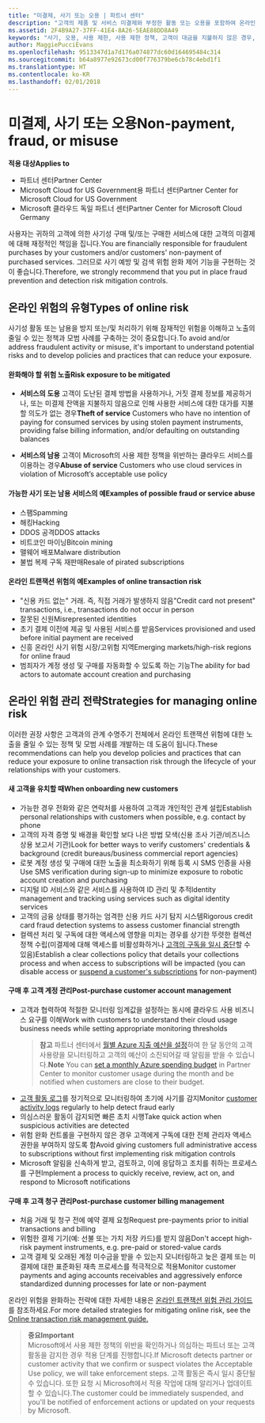 ```yaml
---
title: "미결제, 사기 또는 오용 | 파트너 센터"
description: "고객의 제품 및 서비스 미결제와 부정한 활동 또는 오용을 포함하여 온라인 트랜잭션의 위험을 관리하기 위한 전략입니다."
ms.assetid: 2F4B9A27-37FF-41E4-8A26-5EAE88DD8A49
keywords: "사기, 오용, 사용 제한, 사용 제한 정책, 고객이 대금을 지불하지 않은 경우, 온라인 위험, 서비스 도용, 서비스 남용, 구독 일시 중단"
author: MaggiePucciEvans
ms.openlocfilehash: 9513347d1a7d176a074877dc60d164695484c314
ms.sourcegitcommit: b64a8977e92673cd00f776379be6cb78c4ebd1f1
ms.translationtype: HT
ms.contentlocale: ko-KR
ms.lasthandoff: 02/01/2018
---
```

# <a name="non-payment-fraud-or-misuse"></a><span data-ttu-id="bbcba-104">미결제, 사기 또는 오용</span><span class="sxs-lookup"><span data-stu-id="bbcba-104">Non-payment, fraud, or misuse</span></span>

**<span data-ttu-id="bbcba-105">적용 대상</span><span class="sxs-lookup"><span data-stu-id="bbcba-105">Applies to</span></span>**

-  <span data-ttu-id="bbcba-106">파트너 센터</span><span class="sxs-lookup"><span data-stu-id="bbcba-106">Partner Center</span></span>
-  <span data-ttu-id="bbcba-107">Microsoft Cloud for US Government용 파트너 센터</span><span class="sxs-lookup"><span data-stu-id="bbcba-107">Partner Center for Microsoft Cloud for US Government</span></span>
-  <span data-ttu-id="bbcba-108">Microsoft 클라우드 독일 파트너 센터</span><span class="sxs-lookup"><span data-stu-id="bbcba-108">Partner Center for Microsoft Cloud Germany</span></span>

<span data-ttu-id="bbcba-109">사용자는 귀하의 고객에 의한 사기성 구매 및/또는 구매한 서비스에 대한 고객의 미결제에 대해 재정적인 책임을 집니다.</span><span class="sxs-lookup"><span data-stu-id="bbcba-109">You are financially responsible for fraudulent purchases by your customers and/or customers' non-payment of purchased services.</span></span> <span data-ttu-id="bbcba-110">그러므로 사기 예방 및 검색 위험 완화 제어 기능을 구현하는 것이 좋습니다.</span><span class="sxs-lookup"><span data-stu-id="bbcba-110">Therefore, we strongly recommend that you put in place fraud prevention and detection risk mitigation controls.</span></span>

## <a name="types-of-online-risk"></a><span data-ttu-id="bbcba-111">온라인 위험의 유형</span><span class="sxs-lookup"><span data-stu-id="bbcba-111">Types of online risk</span></span>

<span data-ttu-id="bbcba-112">사기성 활동 또는 남용을 방지 또는/및 처리하기 위해 잠재적인 위험을 이해하고 노출의 줄일 수 있는 정책과 모범 사례를 구축하는 것이 중요합니다.</span><span class="sxs-lookup"><span data-stu-id="bbcba-112">To avoid and/or address fraudulent activity or misuse, it's important to understand potential risks and to develop policies and practices that can reduce your exposure.</span></span>

#### <a name="risk-exposure-to-be-mitigated"></a><span data-ttu-id="bbcba-113">완화해야 할 위험 노출</span><span class="sxs-lookup"><span data-stu-id="bbcba-113">Risk exposure to be mitigated</span></span>

- <span data-ttu-id="bbcba-114">**서비스의 도용** 고객이 도난된 결제 방법을 사용하거나, 거짓 결제 정보를 제공하거나, 또는 미결제 잔액을 지불하지 않음으로 인해 사용한 서비스에 대한 대가를 지불할 의도가 없는 경우</span><span class="sxs-lookup"><span data-stu-id="bbcba-114">**Theft of service** Customers who have no intention of paying for consumed services by using stolen payment instruments, providing false billing information, and/or defaulting on outstanding balances</span></span>

- <span data-ttu-id="bbcba-115">**서비스의 남용** 고객이 Microsoft의 사용 제한 정책을 위반하는 클라우드 서비스를 이용하는 경우</span><span class="sxs-lookup"><span data-stu-id="bbcba-115">**Abuse of service** Customers who use cloud services in violation of Microsoft’s acceptable use policy</span></span>

#### <a name="examples-of-possible-fraud-or-service-abuse"></a><span data-ttu-id="bbcba-116">가능한 사기 또는 남용 서비스의 예</span><span class="sxs-lookup"><span data-stu-id="bbcba-116">Examples of possible fraud or service abuse</span></span>
- <span data-ttu-id="bbcba-117">스팸</span><span class="sxs-lookup"><span data-stu-id="bbcba-117">Spamming</span></span>
- <span data-ttu-id="bbcba-118">해킹</span><span class="sxs-lookup"><span data-stu-id="bbcba-118">Hacking</span></span>
- <span data-ttu-id="bbcba-119">DDOS 공격</span><span class="sxs-lookup"><span data-stu-id="bbcba-119">DDOS attacks</span></span>
- <span data-ttu-id="bbcba-120">비트코인 마이닝</span><span class="sxs-lookup"><span data-stu-id="bbcba-120">Bitcoin mining</span></span>
- <span data-ttu-id="bbcba-121">맬웨어 배포</span><span class="sxs-lookup"><span data-stu-id="bbcba-121">Malware distribution</span></span>
- <span data-ttu-id="bbcba-122">불법 복제 구독 재판매</span><span class="sxs-lookup"><span data-stu-id="bbcba-122">Resale of pirated subscriptions</span></span> 

#### <a name="examples-of-online-transaction-risk"></a><span data-ttu-id="bbcba-123">온라인 트랜잭션 위험의 예</span><span class="sxs-lookup"><span data-stu-id="bbcba-123">Examples of online transaction risk</span></span>
- <span data-ttu-id="bbcba-124">"신용 카드 없는" 거래. 즉, 직접 거래가 발생하지 않음</span><span class="sxs-lookup"><span data-stu-id="bbcba-124">"Credit card not present" transactions, i.e., transactions do not occur in person</span></span>
- <span data-ttu-id="bbcba-125">잘못된 신원</span><span class="sxs-lookup"><span data-stu-id="bbcba-125">Misrepresented identities</span></span>
- <span data-ttu-id="bbcba-126">초기 결제 이전에 제공 및 사용된 서비스를 받음</span><span class="sxs-lookup"><span data-stu-id="bbcba-126">Services provisioned and used before initial payment are received</span></span>
- <span data-ttu-id="bbcba-127">신흥 온라인 사기 위험 시장/고위험 지역</span><span class="sxs-lookup"><span data-stu-id="bbcba-127">Emerging markets/high-risk regions for online fraud</span></span>
- <span data-ttu-id="bbcba-128">범죄자가 계정 생성 및 구매를 자동화할 수 있도록 하는 기능</span><span class="sxs-lookup"><span data-stu-id="bbcba-128">The ability for bad actors to automate account creation and purchasing</span></span>

## <a name="strategies-for-managing-online-risk"></a><span data-ttu-id="bbcba-129">온라인 위험 관리 전략</span><span class="sxs-lookup"><span data-stu-id="bbcba-129">Strategies for managing online risk</span></span>

<span data-ttu-id="bbcba-130">이러한 권장 사항은 고객과의 관계 수명주기 전체에서 온라인 트랜잭션 위험에 대한 노출을 줄일 수 있는 정책 및 모범 사례를 개발하는 데 도움이 됩니다.</span><span class="sxs-lookup"><span data-stu-id="bbcba-130">These recommendations can help you develop policies and practices that can reduce your exposure to online transaction risk through the lifecycle of your relationships with your customers.</span></span>  

#### <a name="when-onboarding-new-customers"></a><span data-ttu-id="bbcba-131">새 고객을 유치할 때</span><span class="sxs-lookup"><span data-stu-id="bbcba-131">When onboarding new customers</span></span>
- <span data-ttu-id="bbcba-132">가능한 경우 전화와 같은 연락처를 사용하여 고객과 개인적인 관계 설립</span><span class="sxs-lookup"><span data-stu-id="bbcba-132">Establish personal relationships with customers when possible, e.g. contact by phone</span></span>
- <span data-ttu-id="bbcba-133">고객의 자격 증명 및 배경을 확인할 보다 나은 방법 모색(신용 조사 기관/비즈니스 상용 보고서 기관)</span><span class="sxs-lookup"><span data-stu-id="bbcba-133">Look for better ways to verify customers' credentials & background (credit bureaus/business commercial report agencies)</span></span> 
- <span data-ttu-id="bbcba-134">로봇 계정 생성 및 구매에 대한 노출을 최소화하기 위해 등록 시 SMS 인증을 사용</span><span class="sxs-lookup"><span data-stu-id="bbcba-134">Use SMS verification during sign-up to minimize exposure to robotic account creation and purchasing</span></span>
- <span data-ttu-id="bbcba-135">디지털 ID 서비스와 같은 서비스를 사용하여 ID 관리 및 추적</span><span class="sxs-lookup"><span data-stu-id="bbcba-135">Identity management and tracking using services such as digital identity services</span></span>
- <span data-ttu-id="bbcba-136">고객의 금융 상태를 평가하는 엄격한 신용 카드 사기 탐지 시스템</span><span class="sxs-lookup"><span data-stu-id="bbcba-136">Rigorous credit card fraud detection systems to assess customer financial strength</span></span>
- <span data-ttu-id="bbcba-137">컬렉션 처리 및 구독에 대한 액세스에 영향을 미치는 경우를 상기한 뚜렷한 컬렉션 정책 수립(미결제에 대해 액세스를 비활성화하거나 [고객의 구독을 일시 중단](suspend-a-subscription.md)할 수 있음)</span><span class="sxs-lookup"><span data-stu-id="bbcba-137">Establish a clear collections policy that details your collections process and when access to subscriptions will be impacted (you can disable access or [suspend a customer's subscriptions](suspend-a-subscription.md) for non-payment)</span></span>

#### <a name="post-purchase-customer-account-management"></a><span data-ttu-id="bbcba-138">구매 후 고객 계정 관리</span><span class="sxs-lookup"><span data-stu-id="bbcba-138">Post-purchase customer account management</span></span>
- <span data-ttu-id="bbcba-139">고객과 협력하여 적절한 모니터링 임계값을 설정하는 동시에 클라우드 사용 비즈니스 요구를 이해</span><span class="sxs-lookup"><span data-stu-id="bbcba-139">Work with customers to understand their cloud usage business needs while setting appropriate monitoring thresholds</span></span>
    ><span data-ttu-id="bbcba-140">**참고** 파트너 센터에서 [월별 Azure 지출 예산을 설정](set-an-azure-spending-budget-for-your-customers.md)하여 한 달 동안의 고객 사용량을 모니터링하고 고객의 예산이 소진되어갈 때 알림을 받을 수 있습니다.</span><span class="sxs-lookup"><span data-stu-id="bbcba-140">**Note** You can [set a monthly Azure spending budget](set-an-azure-spending-budget-for-your-customers.md) in Partner Center to monitor customer usage during the month and be notified when customers are close to their budget.</span></span>
- <span data-ttu-id="bbcba-141">[고객 활동 로그](activity-logs.md)를 정기적으로 모니터링하여 초기에 사기를 감지</span><span class="sxs-lookup"><span data-stu-id="bbcba-141">Monitor [customer activity logs](activity-logs.md) regularly to help detect fraud early</span></span>
- <span data-ttu-id="bbcba-142">의심스러운 활동이 감지되면 빠른 초치 시행</span><span class="sxs-lookup"><span data-stu-id="bbcba-142">Take quick action when suspicious activities are detected</span></span>
- <span data-ttu-id="bbcba-143">위험 완화 컨트롤을 구현하지 않은 경우 고객에게 구독에 대한 전체 관리자 액세스 권한을 부여하지 않도록 함</span><span class="sxs-lookup"><span data-stu-id="bbcba-143">Avoid giving customers full administrative access to subscriptions without first implementing risk mitigation controls</span></span>
- <span data-ttu-id="bbcba-144">Microsoft 알림을 신속하게 받고, 검토하고, 이에 응답하고 조치를 취하는 프로세스를 구현</span><span class="sxs-lookup"><span data-stu-id="bbcba-144">Implement a process to quickly receive, review, act on, and respond to Microsoft notifications</span></span>

#### <a name="post-purchase-customer-billing-management"></a><span data-ttu-id="bbcba-145">구매 후 고객 청구 관리</span><span class="sxs-lookup"><span data-stu-id="bbcba-145">Post-purchase customer billing management</span></span>
- <span data-ttu-id="bbcba-146">처음 거래 및 청구 전에 예약 결제 요청</span><span class="sxs-lookup"><span data-stu-id="bbcba-146">Request pre-payments prior to initial transactions and billing</span></span> 
- <span data-ttu-id="bbcba-147">위험한 결제 기기(예: 선불 또는 가치 저장 카드)를 받지 않음</span><span class="sxs-lookup"><span data-stu-id="bbcba-147">Don't accept high-risk payment instruments, e.g. pre-paid or stored-value cards</span></span>
- <span data-ttu-id="bbcba-148">고객 결제 및 오래된 계정 미수금을 받을 수 있는지 모니터링하고 늦은 결제 또는 미결제에 대한 표준화된 재촉 프로세스를 적극적으로 적용</span><span class="sxs-lookup"><span data-stu-id="bbcba-148">Monitor customer payments and aging accounts receivables and aggressively enforce standardized dunning processes for late or non-payment</span></span>

<span data-ttu-id="bbcba-149">온라인 위험을 완화하는 전략에 대한 자세한 내용은 [온라인 트랜잭션 위험 관리 가이드](https://assets.windowsphone.com/7d885238-e13b-4f10-a682-3d5adacd2859/CSP-PartnerRiskGuide-APSFinal_InvariantCulture_Default.zip)를 참조하세요.</span><span class="sxs-lookup"><span data-stu-id="bbcba-149">For more detailed strategies for mitigating online risk, see the [Online transaction risk management guide.](https://assets.windowsphone.com/7d885238-e13b-4f10-a682-3d5adacd2859/CSP-PartnerRiskGuide-APSFinal_InvariantCulture_Default.zip)</span></span>

>**<span data-ttu-id="bbcba-150">중요</span><span class="sxs-lookup"><span data-stu-id="bbcba-150">Important</span></span>**<br>
<span data-ttu-id="bbcba-151">Microsoft에서 사용 제한 정책의 위반을 확인하거나 의심하는 파트너 또는 고객 활동을 감지한 경우 적용 단계를 진행합니다.</span><span class="sxs-lookup"><span data-stu-id="bbcba-151">If Microsoft detects partner or customer activity that we confirm or suspect violates the Acceptable Use policy, we will take enforcement steps.</span></span> <span data-ttu-id="bbcba-152">고객 활동은 즉시 일시 중단될 수 있습니다. 또한 요청 시 Microsoft에서 적용 작업에 대해 알리거나 업데이트할 수 있습니다.</span><span class="sxs-lookup"><span data-stu-id="bbcba-152">The customer could be immediately suspended, and you'll be notified of enforcement actions or updated on your requests by Microsoft.</span></span>

 

 



